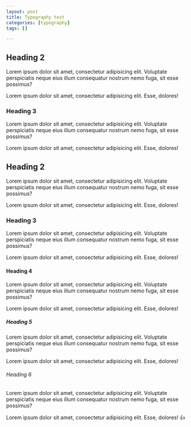 ```yaml
---
layout: post
title: Typography test
categories: [typography]
tags: []

---
```


## Heading 2

Lorem ipsum dolor sit amet, consectetur adipisicing elit. Voluptate perspiciatis neque eius illum consequatur nostrum nemo fuga, sit esse possimus?

Lorem ipsum dolor sit amet, consectetur adipisicing elit. Esse, dolores!

### Heading 3

Lorem ipsum dolor sit amet, consectetur adipisicing elit. Voluptate perspiciatis neque eius illum consequatur nostrum nemo fuga, sit esse possimus?

Lorem ipsum dolor sit amet, consectetur adipisicing elit. Esse, dolores!

## Heading 2

Lorem ipsum dolor sit amet, consectetur adipisicing elit. Voluptate perspiciatis neque eius illum consequatur nostrum nemo fuga, sit esse possimus?

Lorem ipsum dolor sit amet, consectetur adipisicing elit. Esse, dolores!

### Heading 3

Lorem ipsum dolor sit amet, consectetur adipisicing elit. Voluptate perspiciatis neque eius illum consequatur nostrum nemo fuga, sit esse possimus?

Lorem ipsum dolor sit amet, consectetur adipisicing elit. Esse, dolores!

#### Heading 4

Lorem ipsum dolor sit amet, consectetur adipisicing elit. Voluptate perspiciatis neque eius illum consequatur nostrum nemo fuga, sit esse possimus?

Lorem ipsum dolor sit amet, consectetur adipisicing elit. Esse, dolores!

##### Heading 5

Lorem ipsum dolor sit amet, consectetur adipisicing elit. Voluptate perspiciatis neque eius illum consequatur nostrum nemo fuga, sit esse possimus?

Lorem ipsum dolor sit amet, consectetur adipisicing elit. Esse, dolores!

###### Heading 6

Lorem ipsum dolor sit amet, consectetur adipisicing elit. Voluptate perspiciatis neque eius illum consequatur nostrum nemo fuga, sit esse possimus?

Lorem ipsum dolor sit amet, consectetur adipisicing elit. Esse, dolores! :+1:

